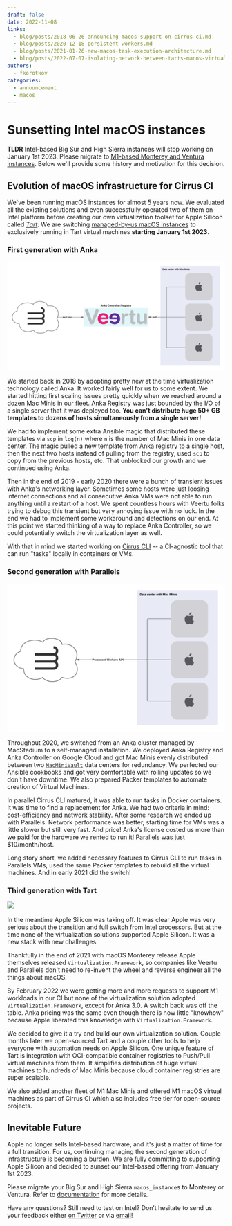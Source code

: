 ```yaml
---
draft: false
date: 2022-11-08
links:
  - blog/posts/2018-06-26-announcing-macos-support-on-cirrus-ci.md
  - blog/posts/2020-12-18-persistent-workers.md
  - blog/posts/2021-01-26-new-macos-task-execution-architecture.md
  - blog/posts/2022-07-07-isolating-network-between-tarts-macos-virtual-machines.md
authors:
  - fkorotkov
categories:
  - announcement
  - macos
---
```


# Sunsetting Intel macOS instances

**TLDR** Intel-based Big Sur and High Sierra instances will stop working on January 1st 2023. Please migrate to [M1-based Monterey and Ventura instances](/guide/macOS.md).
Below we'll provide some history and motivation for this decision.

## Evolution of macOS infrastructure for Cirrus CI

We've been running macOS instances for almost 5 years now. We evaluated all the existing solutions and even successfully
operated two of them on Intel platform before creating our own virtualization toolset for Apple Silicon called [*Tart*](https://github.com/cirruslabs/tart).
We are switching [managed-by-us macOS instances](/guide/macOS.md) to exclusively running in Tart virtual machines **starting January 1st 2023**.

<!-- more -->

### First generation with Anka

![](/blog/images/new-architecture-old-anka.png)

We started back in 2018 by adopting pretty new at the time virtualization technology called Anka. It worked fairly well for us to some extent.
We started hitting first scaling issues pretty quickly when we reached around a dozen Mac Minis in our fleet. Anka Registry was just bounded by the I/O of a single
server that it was deployed too. **You can't distribute huge 50+ GB templates to dozens of hosts simultaneously from a single server!**

We had to implement some extra Ansible magic that distributed these templates via `scp` in `log(n)` where `n` is the number of Mac Minis in one data center.
The magic pulled a new template from Anka registry to a single host, then the next two hosts instead of pulling from the registry, used `scp` to copy
from the previous hosts, etc. That unblocked our growth and we continued using Anka.

Then in the end of 2019 - early 2020 there were a bunch of transient issues with Anka's networking layer. Sometimes some hosts were just loosing
internet connections and all consecutive Anka VMs were not able to run anything until a restart of a host. We spent countless hours with Veertu folks
trying to debug this transient but very annoying issue with no luck. In the end we had to implement some workaround and detections on our end.
At this point we started thinking of a way to replace Anka Controller, so we could potentially switch the virtualization layer as well.

With that in mind we started working on [Cirrus CLI](https://github.com/cirruslabs/cirrus-cli) -- a CI-agnostic tool that can run "tasks" locally in containers or VMs.

### Second generation with Parallels

![](/blog/images/new-architecture-workers.png)

Throughout 2020, we switched from an Anka cluster managed by MacStadium to a self-managed installation. We deployed
Anka Registry and Anka Controller on Google Cloud and got Mac Minis evenly distributed between two [`MacMiniVault`](https://www.macminivault.com/) data centers for redundancy.
We perfected our Ansible cookbooks and got very comfortable with rolling updates so we don't have downtime. We also prepared
Packer templates to automate creation of Virtual Machines.

In parallel Cirrus CLI matured, it was able to run tasks in Docker containers. It was time to find a replacement for Anka.
We had two criteria in mind: cost-efficiency and network stability. After some research we ended up with Parallels.
Network performance was better, starting time for VMs was a little slower but still very fast. And price! Anka's
license costed us more than we paid for the hardware we rented to run it! Parallels was just $10/month/host.

Long story short, we added necessary features to Cirrus CLI to run tasks in Parallels VMs, used the same Packer templates
to rebuild all the virtual machines. And in early 2021 did the switch!

### Third generation with Tart

<img src="https://github.com/cirruslabs/tart/raw/main/Resources/TartSocial.png"/>

In the meantime Apple Silicon was taking off. It was clear Apple was very serious about the transition and full switch from Intel processors.
But at the time none of the virtualization solutions supported Apple Silicon. It was a new stack with new challenges.

Thankfully in the end of 2021 with macOS Monterey release Apple themselves released `Virtualization.Framework`, so companies like
Veertu and Parallels don't need to re-invent the wheel and reverse engineer all the things about macOS.

By February 2022 we were getting more and more requests to support M1 workloads in our CI but none of the virtualization
solution adopted `Virtualization.Framework`, except for Anka 3.0. A switch back was off the table. Anka pricing was
the same even though there is now little "knowhow" because Apple liberated this knowledge with `Virtualization.Framework`.

We decided to give it a try and build our own virtualization solution. Couple months later we open-sourced Tart and
a couple other tools to help everyone with automation needs on Apple Silicon. One unique feature of Tart is integration with
OCI-compatible container registries to Push/Pull virtual machines from them. It simplifies distribution of huge virtual machines
to hundreds of Mac Minis because cloud container registries are super scalable.

We also added another fleet of M1 Mac Minis and offered M1 macOS virtual machines as part of Cirrus CI which also includes free tier for open-source projects.

## Inevitable Future

Apple no longer sells Intel-based hardware, and it's just a matter of time for a full transition. For us, continuing managing
the second generation of infrastructure is becoming a burden. We are fully committing to supporting Apple Silicon and decided
to sunset our Intel-based offering from January 1st 2023.

Please migrate your Big Sur and High Sierra `macos_instance`s to Monterey or Ventura. Refer to [documentation](/guide/macOS.md) for more details.

Have any questions? Still need to test on Intel? Don’t hesitate to send us your feedback either [on Twitter](https://twitter.com/cirrus_labs) or via [email](mailto:hello@cirruslabs.org)!
